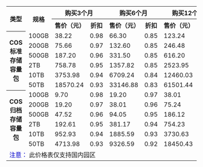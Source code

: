 <table>
   <tr>
      <th rowspan="2">类型</th>
      <th rowspan="2">规格</th>
      <th colspan="2">购买3个月</th>
      <th colspan="2">购买6个月</th>
      <th colspan="2">购买12个月</th>
   </tr>
   <tr>
      <th>售价（元）</th>
      <th>折扣</th>
      <th>售价（元）</th>
      <th>折扣</th>
      <th>售价（元）</th>
      <th>折扣</h4></td>
   </tr>
   <tr>
      <th rowspan="6">COS标准存储容量包</th>
      <td>100GB</td>
      <td>38.22 </td>
      <td>0.98 </td>
      <td>66.30 </td>
      <td>0.85 </td>
      <td>123.24 </td>
      <td>0.79 </td>
   </tr>
   <tr>
      <td>200GB</td>
      <td>75.66 </td>
      <td>0.97 </td>
      <td>132.60 </td>
      <td>0.85 </td>
      <td>246.48 </td>
      <td>0.79 </td>
   </tr>
   <tr>
      <td>500GB</td>
      <td>187.20 </td>
      <td>0.96 </td>
      <td>331.50 </td>
      <td>0.85 </td>
      <td>616.20 </td>
      <td>0.79 </td>
   </tr>
   <tr>
      <td>2TB</td>
      <td>758.78 </td>
      <td>0.95 </td>
      <td>1357.82 </td>
      <td>0.85 </td>
      <td>2523.95 </td>
      <td>0.79 </td>
   </tr>
   <tr>
      <td>10TB</td>
      <td>3753.98 </td>
      <td>0.94 </td>
      <td>6709.24 </td>
      <td>0.84 </td>
      <td>12460.03 </td>
      <td>0.78 </td>
   </tr>
   <tr>
      <td>50TB</td>
      <td>18570.24 </td>
      <td>0.93 </td>
      <td>33146.88 </td>
      <td>0.83 </td>
      <td>61501.44 </td>
      <td>0.77 </td>
   </tr>
   <tr>
      <th rowspan="6">COS 归档存储容量包</th>
      <td>100GB</td>
      <td>9.70 </td>
      <td>0.98 </td>
      <td>19.20 </td>
      <td>0.97 </td>
      <td>38.01 </td>
      <td>0.96 </td>
   </tr>
   <tr>
      <td>200GB</td>
      <td>19.20 </td>
      <td>0.97 </td>
      <td>38.01 </td>
      <td>0.96 </td>
      <td>75.24 </td>
      <td>0.95 </td>
   </tr>
   <tr>
      <td>500GB</td>
      <td>47.52 </td>
      <td>0.96 </td>
      <td>94.05 </td>
      <td>0.95 </td>
      <td>186.12 </td>
      <td>0.94 </td>
   </tr>
   <tr>
      <td>2TB</td>
      <td>192.61 </td>
      <td>0.95 </td>
      <td>381.17 </td>
      <td>0.94 </td>
      <td>754.23 </td>
      <td>0.93 </td>
   </tr>
   <tr>
      <td>10TB</td>
      <td>952.93 </td>
      <td>0.94 </td>
      <td>1885.59 </td>
      <td>0.93 </td>
      <td>3730.63 </td>
      <td>0.92 </td>
   </tr>
   <tr>
      <td>50TB</td>
      <td>4713.98 </td>
      <td>0.93 </td>
      <td>9326.59 </td>
      <td>0.92 </td>
      <td>18450.43 </td>
      <td>0.91 </td>
   </tr>
<tr><td colspan="8"><font color="#0000cc">注意： </font>此价格表仅支持国内园区</td></tr>
</table>
